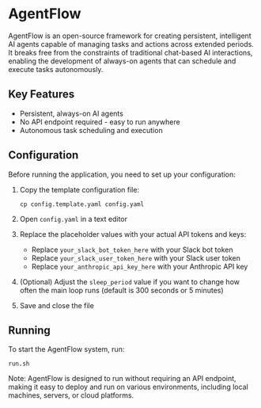 # AgentFlow
AgentFlow is an open-source framework for creating persistent, intelligent AI agents capable of managing tasks and actions across extended periods. It breaks free from the constraints of traditional chat-based AI interactions, enabling the development of always-on agents that can schedule and execute tasks autonomously.

## Key Features
- Persistent, always-on AI agents
- No API endpoint required - easy to run anywhere
- Autonomous task scheduling and execution

## Configuration
Before running the application, you need to set up your configuration:

1. Copy the template configuration file:
   ```
   cp config.template.yaml config.yaml
   ```

2. Open `config.yaml` in a text editor

3. Replace the placeholder values with your actual API tokens and keys:
   - Replace `your_slack_bot_token_here` with your Slack bot token
   - Replace `your_slack_user_token_here` with your Slack user token
   - Replace `your_anthropic_api_key_here` with your Anthropic API key

4. (Optional) Adjust the `sleep_period` value if you want to change how often the main loop runs (default is 300 seconds or 5 minutes)

5. Save and close the file

## Running
To start the AgentFlow system, run:
```
run.sh
```
Note: AgentFlow is designed to run without requiring an API endpoint, making it easy to deploy and run on various environments, including local machines, servers, or cloud platforms.